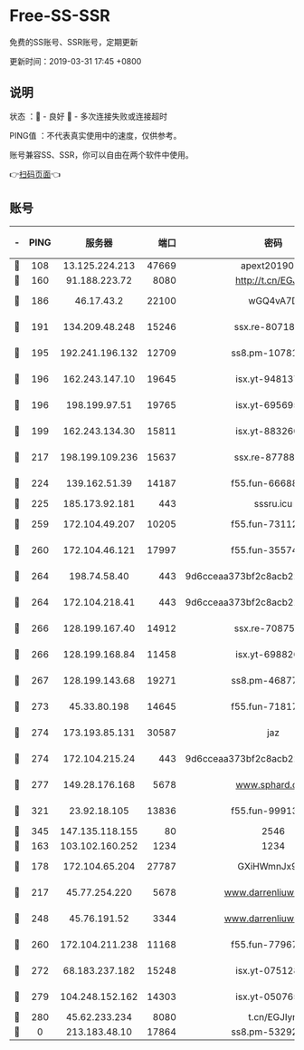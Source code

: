 # Free-SS-SSR

免费的SS账号、SSR账号，定期更新

更新时间：2019-03-31 17:45 +0800

## 说明

状态     ：🙂 - 良好 🙁 - 多次连接失败或连接超时

PING值   ：不代表真实使用中的速度，仅供参考。

账号兼容SS、SSR，你可以自由在两个软件中使用。

👉[扫码页面](https://liesauer.github.io/Free-SS-SSR/)👈

## 账号

|-|PING|服务器|端口|密码|加密方式|区域|
|:----:|:----:|:-----:|-----:|:----:|:----:|:----:|
|🙂|108|13.125.224.213|47669|apext2019001|chacha20|KR|
|🙂|160|91.188.223.72|8080|http://t.cn/EGJIyrl|rc4-md5|RU|
|🙂|186|46.17.43.2|22100|wGQ4vA7D|aes-256-gcm|RU|
|🙂|191|134.209.48.248|15246|ssx.re-80718024|aes-256-cfb|US|
|🙂|195|192.241.196.132|12709|ss8.pm-10781424|aes-256-cfb|US|
|🙂|196|162.243.147.10|19645|isx.yt-94813744|aes-256-cfb|US|
|🙂|196|198.199.97.51|19765|isx.yt-69569587|aes-256-cfb|US|
|🙂|199|162.243.134.30|15811|isx.yt-88326098|aes-256-cfb|US|
|🙂|217|198.199.109.236|15637|ssx.re-87788368|aes-256-cfb|US|
|🙂|224|139.162.51.39|14187|f55.fun-66688027|aes-256-cfb|SG|
|🙂|225|185.173.92.181|443|sssru.icu|rc4-md5|RU|
|🙂|259|172.104.49.207|10205|f55.fun-73112677|aes-256-cfb|SG|
|🙂|260|172.104.46.121|17997|f55.fun-35574744|aes-256-cfb|SG|
|🙂|264|198.74.58.40|443|9d6cceaa373bf2c8acb22e60b6a58be6|aes-256-cfb|US|
|🙂|264|172.104.218.41|443|9d6cceaa373bf2c8acb22e60b6a58be6|aes-256-cfb|US|
|🙂|266|128.199.167.40|14912|ssx.re-70875731|aes-256-cfb|SG|
|🙂|266|128.199.168.84|11458|isx.yt-69882688|aes-256-cfb|SG|
|🙂|267|128.199.143.68|19271|ss8.pm-46877395|aes-256-cfb|SG|
|🙂|273|45.33.80.198|14645|f55.fun-71817463|aes-256-cfb|US|
|🙂|274|173.193.85.131|30587|jaz|aes-256-cfb|US|
|🙂|274|172.104.215.24|443|9d6cceaa373bf2c8acb22e60b6a58be6|aes-256-cfb|US|
|🙂|277|149.28.176.168|5678|www.sphard.com|aes-256-cfb|AU|
|🙂|321|23.92.18.105|13836|f55.fun-99913847|aes-256-cfb|US|
|🙂|345|147.135.118.155|80|2546|chacha20|US|
|🙂|163|103.102.160.252|1234|1234|rc4-md5|JP|
|🙂|178|172.104.65.204|27787|GXiHWmnJx94S|aes-256-cfb|JP|
|🙂|217|45.77.254.220|5678|www.darrenliuwei.com|aes-256-cfb|SG|
|🙂|248|45.76.191.52|3344|www.darrenliuwei.com|aes-256-cfb|JP|
|🙂|260|172.104.211.238|11168|f55.fun-77967881|aes-256-cfb|US|
|🙂|272|68.183.237.182|15248|isx.yt-07512892|aes-256-cfb|SG|
|🙂|279|104.248.152.162|14303|isx.yt-05076511|aes-256-cfb|SG|
|🙁|280|45.62.233.234|8080|t.cn/EGJIyrl|rc4-md5|CA|
|🙁|0|213.183.48.10|17864|ss8.pm-53292562|rc4-md5|RU|
